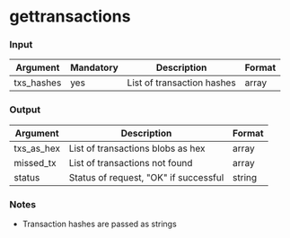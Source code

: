 # gettransactions

### Input

| Argument    | Mandatory | Description                | Format |
| ----------- | --------- | -------------------------- | ------ |
| txs\_hashes | yes       | List of transaction hashes | array  |

### Output

| Argument     | Description                           | Format |
| ------------ | ------------------------------------- | ------ |
| txs\_as\_hex | List of transactions blobs as hex     | array  |
| missed\_tx   | List of transactions not found        | array  |
| status       | Status of request, "OK" if successful | string |

### Notes

* Transaction hashes are passed as strings
